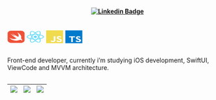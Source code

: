<h4 align="center">

[![Linkedin Badge](https://img.shields.io/badge/-Linkedin-blue?style=for-the-badge&logo=Linkedin&logoColor=white&link=https://github.com/MatheusFerreiraZx)](https://www.linkedin.com/in/matheuszx/)

</h4>

<div style="display: inline_block"><br>
    <img align="center" alt="Matt-swift" height="30" width="40" src="https://raw.githubusercontent.com/devicons/devicon/master/icons/swift/swift-original.svg">
      <img align="center" alt="Matt-React" height="30" width="40" src="https://raw.githubusercontent.com/devicons/devicon/master/icons/react/react-original.svg">
  <img align="center" alt="Matt-Js" height="30" width="40" src="https://raw.githubusercontent.com/devicons/devicon/master/icons/javascript/javascript-plain.svg">
  <img align="center" alt="Matt-Ts" height="30" width="40" src="https://raw.githubusercontent.com/devicons/devicon/master/icons/typescript/typescript-plain.svg">
</div>
 
  ##

Front-end developer, currently i’m studying iOS development, SwiftUI, ViewCode and MVVM architecture.

 ##

| ![](http://github-profile-summary-cards.vercel.app/api/cards/stats?username=MatheusFerreiraZx&theme=dracula) | ![](http://github-profile-summary-cards.vercel.app/api/cards/repos-per-language?username=MatheusFerreiraZx&hide=Html&theme=dracula) | ![](http://github-profile-summary-cards.vercel.app/api/cards/most-commit-language?username=MatheusFerreiraZx&theme=dracula) |
| :-: | :-: | :-: |
